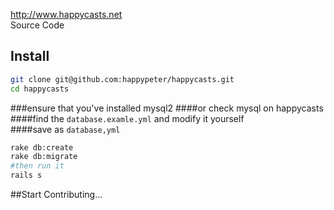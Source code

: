 http://www.happycasts.net  
Source Code  
## Install
```bash
git clone git@github.com:happypeter/happycasts.git
cd happycasts
```  
###ensure that you've installed mysql2
####or check mysql on happycasts
####find the `database.examle.yml` and modify it yourself  
####save as `database,yml`
```bash
rake db:create
rake db:migrate
#then run it
rails s
```

##Start Contributing...
